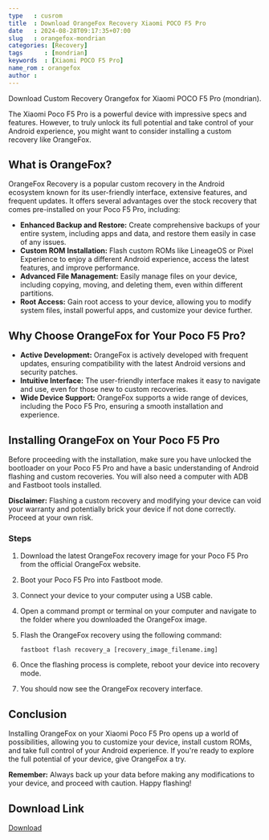 ```yaml
---
type   : cusrom
title  : Download OrangeFox Recovery Xiaomi POCO F5 Pro
date   : 2024-08-28T09:17:35+07:00
slug   : orangefox-mondrian
categories: [Recovery]
tags      : [mondrian]
keywords  : [Xiaomi POCO F5 Pro]
name_rom : orangefox
author : 
---
```


Download Custom Recovery Orangefox for Xiaomi POCO F5 Pro (mondrian).

The Xiaomi Poco F5 Pro is a powerful device with impressive specs and features. However, to truly unlock its full potential and take control of your Android experience, you might want to consider installing a custom recovery like OrangeFox. 

## What is OrangeFox?

OrangeFox Recovery is a popular custom recovery in the Android ecosystem known for its user-friendly interface, extensive features, and frequent updates. It offers several advantages over the stock recovery that comes pre-installed on your Poco F5 Pro, including:

* **Enhanced Backup and Restore:** Create comprehensive backups of your entire system, including apps and data, and restore them easily in case of any issues.
* **Custom ROM Installation:** Flash custom ROMs like LineageOS or Pixel Experience to enjoy a different Android experience, access the latest features, and improve performance.
* **Advanced File Management:** Easily manage files on your device, including copying, moving, and deleting them, even within different partitions.
* **Root Access:** Gain root access to your device, allowing you to modify system files, install powerful apps, and customize your device further.

## Why Choose OrangeFox for Your Poco F5 Pro?

* **Active Development:** OrangeFox is actively developed with frequent updates, ensuring compatibility with the latest Android versions and security patches.
* **Intuitive Interface:** The user-friendly interface makes it easy to navigate and use, even for those new to custom recoveries.
* **Wide Device Support:** OrangeFox supports a wide range of devices, including the Poco F5 Pro, ensuring a smooth installation and experience.

## Installing OrangeFox on Your Poco F5 Pro

Before proceeding with the installation, make sure you have unlocked the bootloader on your Poco F5 Pro and have a basic understanding of Android flashing and custom recoveries. You will also need a computer with ADB and Fastboot tools installed.

**Disclaimer:** Flashing a custom recovery and modifying your device can void your warranty and potentially brick your device if not done correctly. Proceed at your own risk.

### Steps

1. Download the latest OrangeFox recovery image for your Poco F5 Pro from the official OrangeFox website.
2. Boot your Poco F5 Pro into Fastboot mode.
3. Connect your device to your computer using a USB cable.
4. Open a command prompt or terminal on your computer and navigate to the folder where you downloaded the OrangeFox image.
5. Flash the OrangeFox recovery using the following command: 

   ```
   fastboot flash recovery_a [recovery_image_filename.img]
   ```

6. Once the flashing process is complete, reboot your device into recovery mode.
7. You should now see the OrangeFox recovery interface.

## Conclusion

Installing OrangeFox on your Xiaomi Poco F5 Pro opens up a world of possibilities, allowing you to customize your device, install custom ROMs, and take full control of your Android experience. If you're ready to explore the full potential of your device, give OrangeFox a try.

**Remember:** Always back up your data before making any modifications to your device, and proceed with caution. Happy flashing! 


## Download Link
[Download](https://orangefox.download/device/mondrian)

